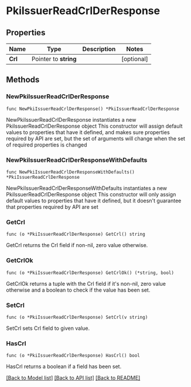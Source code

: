 # PkiIssuerReadCrlDerResponse


## Properties

Name | Type | Description | Notes
------------ | ------------- | ------------- | -------------
**Crl** | Pointer to **string** |  | [optional] 



## Methods


### NewPkiIssuerReadCrlDerResponse

`func NewPkiIssuerReadCrlDerResponse() *PkiIssuerReadCrlDerResponse`

NewPkiIssuerReadCrlDerResponse instantiates a new PkiIssuerReadCrlDerResponse object
This constructor will assign default values to properties that have it defined,
and makes sure properties required by API are set, but the set of arguments
will change when the set of required properties is changed

### NewPkiIssuerReadCrlDerResponseWithDefaults

`func NewPkiIssuerReadCrlDerResponseWithDefaults() *PkiIssuerReadCrlDerResponse`

NewPkiIssuerReadCrlDerResponseWithDefaults instantiates a new PkiIssuerReadCrlDerResponse object
This constructor will only assign default values to properties that have it defined,
but it doesn't guarantee that properties required by API are set


### GetCrl

`func (o *PkiIssuerReadCrlDerResponse) GetCrl() string`

GetCrl returns the Crl field if non-nil, zero value otherwise.

### GetCrlOk

`func (o *PkiIssuerReadCrlDerResponse) GetCrlOk() (*string, bool)`

GetCrlOk returns a tuple with the Crl field if it's non-nil, zero value otherwise
and a boolean to check if the value has been set.

### SetCrl

`func (o *PkiIssuerReadCrlDerResponse) SetCrl(v string)`

SetCrl sets Crl field to given value.


### HasCrl

`func (o *PkiIssuerReadCrlDerResponse) HasCrl() bool`

HasCrl returns a boolean if a field has been set.









[[Back to Model list]](../README.md#documentation-for-models) [[Back to API list]](../README.md#documentation-for-api-endpoints) [[Back to README]](../README.md)


